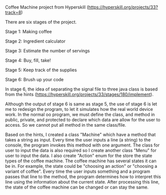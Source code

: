 Coffee Machine project from Hyperskill (https://hyperskill.org/projects/33?track=8)

There are six stages of the project.

 Stage 1: Making coffee
 
 Stage 2: Ingredient calculator
 
 Stage 3: Estimate the number of servings
 
 Stage 4: Buy, fill, take!
 
 Stage 5: Keep track of the supplies
 
 Stage 6: Brush up your code
 
 In stage 6, the idea of separating the signal file to three java class is based from the hints (https://hyperskill.org/projects/33/stages/180/implement).
 
 Although the output of stage 6 is same as stage 5, the use of stage 6 is let me to redesign the program, to let it simulates how the real world device work. In the normal oo program, we must define the class, and method in public, private, and protected to declare which data are allow for the user to access. So we cannot put all method in the same class/file. 
 
 Based on the hints, I created a class "Machine" which have a method that takes a string as input. Every time the user inputs a line (a string) to the console, the program invokes this method with one argument. The class for user to input the data is also required so I create another class "Menu" for user to input the data. I also create "Action" enum for the store the state types of the coffee machine. The coffee machine has several states it can be in. For example, the state could be "choosing an action" or "choosing a variant of coffee". Every time the user inputs something and a program passes that line to the method, the program determines how to interpret this line using the information about the current state. After processing this line, the state of the coffee machine can be changed or can stay the same.
